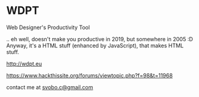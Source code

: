 # WDPT
Web Designer's Productivity Tool

.. eh well, doesn't make you productive in 2019, but somewhere in 2005 :D Anyway, it's a HTML stuff (enhanced by JavaScript), that makes HTML stuff.

http://wdpt.eu

https://www.hackthissite.org/forums/viewtopic.php?f=98&t=11968


contact me at svobo.c@gmail.com
